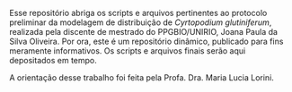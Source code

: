 Esse repositório abriga os scripts e arquivos pertinentes ao protocolo preliminar da modelagem de distribuição de *Cyrtopodium glutiniferum*, realizada pela discente de mestrado do PPGBIO/UNIRIO, Joana Paula da Silva Oliveira. Por ora, este é um repositório dinâmico, publicado para fins meramente informativos. Os scripts e arquivos finais serão aqui depositados em tempo.

A orientação desse trabalho foi feita pela Profa. Dra. Maria Lucia Lorini.